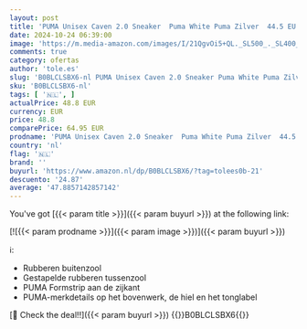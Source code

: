 ```yaml
---
layout: post
title: 'PUMA Unisex Caven 2.0 Sneaker  Puma White Puma Zilver  44.5 EU'
date: 2024-10-24 06:39:00
image: 'https://m.media-amazon.com/images/I/21QgvOi5+QL._SL500_._SL400_.jpg'
comments: true
category: ofertas
author: 'tole.es'
slug: 'B0BLCLSBX6-nl PUMA Unisex Caven 2.0 Sneaker Puma White Puma Zilver 44.5 EU'
sku: 'B0BLCLSBX6-nl'
tags: [ '🇳🇱', ]
actualPrice: 48.8 EUR
currency: EUR
price: 48.8
comparePrice: 64.95 EUR
prodname: 'PUMA Unisex Caven 2.0 Sneaker  Puma White Puma Zilver  44.5 EU'
country: 'nl'
flag: '🇳🇱'
brand: ''
buyurl: 'https://www.amazon.nl/dp/B0BLCLSBX6/?tag=tolees0b-21'
descuento: '24.87'
average: '47.8857142857142'
---
```


You've got [{{< param title >}}]({{< param buyurl >}}) at the following link:

[![{{< param prodname >}}]({{< param image >}})]({{< param buyurl >}})

ℹ️:

- Rubberen buitenzool
- Gestapelde rubberen tussenzool
- PUMA Formstrip aan de zijkant
- PUMA-merkdetails op het bovenwerk, de hiel en het tonglabel

[🛒 Check the deal!!]({{< param buyurl >}})
{{<world>}}B0BLCLSBX6{{</world>}}
